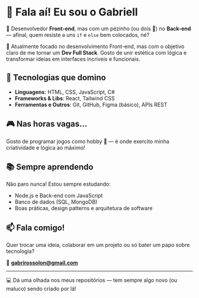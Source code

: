 # 👋 Fala aí! Eu sou o Gabriell

🎨 Desenvolvedor **Front-end**, mas com um pézinho (ou dois 👣) no **Back-end** — afinal, quem resiste a uns `if` e `else` bem colocados, né?

🚀 Atualmente focado no desenvolvimento Front-end, mas com o objetivo claro de me tornar um **Dev Full Stack**. Gosto de unir estética com lógica e transformar ideias em interfaces incríveis e funcionais.

## 🧠 Tecnologias que domino
- **Linguagens**: HTML, CSS, JavaScript, C#
- **Frameworks & Libs**: React, Tailwind CSS
- **Ferramentas e Outros**: Git, GitHub, Figma (básico), APIs REST

## 🎮 Nas horas vagas...
Gosto de programar jogos como hobby 🎲 — é onde exercito minha criatividade e lógica ao máximo!

## 📚 Sempre aprendendo
Não paro nunca! Estou sempre estudando:
- Node.js e Back-end com JavaScript
- Banco de dados (SQL, MongoDB)
- Boas práticas, design patterns e arquitetura de software

## 📫 Fala comigo!
Quer trocar uma ideia, colaborar em um projeto ou só bater um papo sobre tecnologia?

📧 **gabrirossolon@gmail.com**

---

💻 Dá uma olhada nos meus repositórios — tem sempre algo novo (ou maluco) sendo criado por lá!
